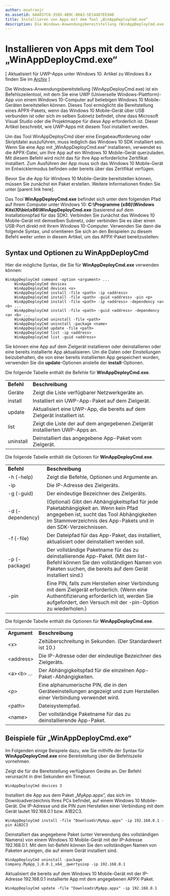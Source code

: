 ```yaml
---
author: msatranjr
ms.assetid: 6AA037C0-35ED-4B9C-80A3-5E144D7EE94B
title: Installieren von Apps mit dem Tool „WinAppDeployCmd.exe“
description: Die Windows-Anwendungsbereitstellung (WinAppDeployCmd.exe) ist ein Befehlszeilentool, mit dem Sie eine UWP (Universelle Windows-Plattform)-App von einem Windows 10-Computer auf beliebigen Windows 10 Mobile-Geräten bereitstellen können.
---
```

# Installieren von Apps mit dem Tool „WinAppDeployCmd.exe“

\[ Aktualisiert für UWP-Apps unter Windows 10. Artikel zu Windows 8.x finden Sie im [Archiv](http://go.microsoft.com/fwlink/p/?linkid=619132) \]

Die Windows-Anwendungsbereitstellung (WinAppDeployCmd.exe) ist ein Befehlszeilentool, mit dem Sie eine UWP (Universelle Windows-Plattform)-App von einem Windows 10-Computer auf beliebigen Windows 10 Mobile-Geräten bereitstellen können. Dieses Tool ermöglicht die Bereitstellung eines APPX-Pakets, wenn das Windows 10 Mobile-Gerät über USB verbunden ist oder sich im selben Subnetz befindet, ohne dass Microsoft Visual Studio oder die Projektmappe für diese App erforderlich ist. Dieser Artikel beschreibt, wie UWP-Apps mit diesem Tool installiert werden.

Um das Tool WinAppDeployCmd über eine Eingabeaufforderung oder Skriptdatei auszuführen, muss lediglich das Windows 10 SDK installiert sein. Wenn Sie eine App mit „WinAppDeployCmd.exe“ installieren, verwendet es die APPX-Datei, um Ihre App auf ein Windows 10 Mobile-Gerät querzuladen. Mit diesem Befehl wird nicht das für Ihre App erforderliche Zertifikat installiert. Zum Ausführen der App muss sich das Windows 10 Mobile-Gerät im Entwicklermodus befinden oder bereits über das Zertifikat verfügen.

Bevor Sie die App für Windows 10 Mobile-Geräte bereitstellen können, müssen Sie zunächst ein Paket erstellen. Weitere Informationen finden Sie unter \[parent link here\].

Das Tool **WinAppDeployCmd.exe** befindet sich unter dem folgenden Pfad auf Ihrem Computer unter Windows 10: **C:\\Programme (x86)\\Windows Kits\\10\\bin\\x86\\WinAppDeployCmd.exe** (basierend auf dem Installationspfad für das SDK). Verbinden Sie zunächst das Windows 10 Mobile-Gerät mit demselben Subnetz, oder verbinden Sie es über einen USB-Port direkt mit Ihrem Windows 10-Computer. Verwenden Sie dann die folgende Syntax, und orientieren Sie sich an den Beispielen zu diesem Befehl weiter unten in diesem Artikel, um das APPX-Paket bereitzustellen:

## Syntax und Optionen zu WinAppDeployCmd

Hier die mögliche Syntax, die Sie für **WinAppDeployCmd.exe** verwenden können:

``` syntax
WinAppDeployCmd command -option <argument> ...
    WinAppDeployCmd devices
    WinAppDeployCmd devices <x>
    WinAppDeployCmd install -file <path> -ip <address>
    WinAppDeployCmd install -file <path> -guid <address> -pin <p>
    WinAppDeployCmd install -file <path> -ip <address> -dependency <a> <b> ...
    WinAppDeployCmd install -file <path> -guid <address> -dependency <a> <b> ...
    WinAppDeployCmd uninstall -file <path>
    WinAppDeployCmd uninstall -package <name>
    WinAppDeployCmd update -file <path>
    WinAppDeployCmd list -ip <address>
    WinAppDeployCmd list -guid <address>
```

Sie können eine App auf dem Zielgerät installieren oder deinstallieren oder eine bereits installierte App aktualisieren. Um die Daten oder Einstellungen beizubehalten, die von einer bereits installierten App gespeichert wurden, verwenden Sie die **update**-Optionen anstelle der **install**-Optionen.

Die folgende Tabelle enthält die Befehle für **WinAppDeployCmd.exe**.

|             |                                                                     |
|-------------|---------------------------------------------------------------------|
| **Befehl** | **Beschreibung**                                                     |
| Geräte     | Zeigt die Liste verfügbarer Netzwerkgeräte an.                         |
| install     | Installiert ein UWP-App-Paket auf dem Zielgerät.                     |
| update      | Aktualisiert eine UWP-App, die bereits auf dem Zielgerät installiert ist.    |
| list        | Zeigt die Liste der auf dem angegebenen Zielgerät installierten UWP-Apps an. |
| uninstall   | Deinstalliert das angegebene App-Paket vom Zielgerät.         |

 

Die folgende Tabelle enthält die Optionen für **WinAppDeployCmd.exe**.

|                  |                                                                                                                                                                                                               |
|------------------|---------------------------------------------------------------------------------------------------------------------------------------------------------------------------------------------------------------|
| **Befehl**      | **Beschreibung**                                                                                                                                                                                               |
| -h (-help)       | Zeigt die Befehle, Optionen und Argumente an.                                                                                                                                                                     |
| -ip              | Die IP-Adresse des Zielgeräts.                                                                                                                                                                              |
| -g (-guid)       | Der eindeutige Bezeichner des Zielgeräts.                                                                                                                                                                       |
| -d (-dependency) | (Optional) Gibt den Abhängigkeitspfad für jede Paketabhängigkeit an. Wenn kein Pfad angegeben ist, sucht das Tool Abhängigkeiten im Stammverzeichnis des App-Pakets und in den SDK-Verzeichnissen. |
| -f (-file)       | Der Dateipfad für das App-Paket, das installiert, aktualisiert oder deinstalliert werden soll.                                                                                                                                                |
| -p (-package)    | Der vollständige Paketname für das zu deinstallierende App-Paket. (Mit dem list-Befehl können Sie den vollständigen Namen von Paketen suchen, die bereits auf dem Gerät installiert sind.)                                                   |
| -pin             | Eine PIN, falls zum Herstellen einer Verbindung mit dem Zielgerät erforderlich. (Wenn eine Authentifizierung erforderlich ist, werden Sie aufgefordert, den Versuch mit der -pin-Option zu wiederholen.)                                                 |

 

Die folgende Tabelle enthält die Optionen für **WinAppDeployCmd.exe**.

|                        |                                                                              |
|------------------------|------------------------------------------------------------------------------|
| **Argument**           | **Beschreibung**                                                              |
| &lt;x&gt;              | Zeitüberschreitung in Sekunden. (Der Standardwert ist 10.)                                          |
| &lt;address&gt;        | Die IP-Adresse oder der eindeutige Bezeichner des Zielgeräts.                        |
| &lt;a&gt;&lt;b&gt; ... | Der Abhängigkeitspfad für die einzelnen App-Paket-Abhängigkeiten.                    |
| &lt;p&gt;              | Eine alphanumerische PIN, die in den Geräteeinstellungen angezeigt und zum Herstellen einer Verbindung verwendet wird. |
| &lt;path&gt;           | Dateisystempfad.                                                            |
| &lt;name&gt;           | Der vollständige Paketname für das zu deinstallierende App-Paket.                          |

 
## Beispiele für „WinAppDeployCmd.exe“

Im Folgenden einige Beispiele dazu, wie Sie mithilfe der Syntax für **WinAppDeployCmd.exe** eine Bereitstellung über die Befehlszeile vornehmen.

Zeigt die für die Bereitstellung verfügbaren Geräte an. Der Befehl verursacht in drei Sekunden ein Timeout.

``` syntax
WinAppDeployCmd devices 3
```

Installiert die App aus dem Paket „MyApp.appx“, das sich im Downloadverzeichnis Ihres PCs befindet, auf einem Windows 10 Mobile-Gerät. Die IP-Adresse und die PIN zum Herstellen einer Verbindung mit dem Gerät lautet 192.168.0.1 bzw. A1B2C3.

``` syntax
WinAppDeployCmd install -file "Downloads\MyApp.appx" -ip 192.168.0.1 -pin A1B2C3
```

Deinstalliert das angegebene Paket (unter Verwendung des vollständigen Namens) von einem Windows 10 Mobile-Gerät mit der IP-Adresse 192.168.0.1. Mit dem list-Befehl können Sie den vollständigen Namen von Paketen anzeigen, die auf einem Gerät installiert sind.

``` syntax
WinAppDeployCmd uninstall -package Company.MyApp_1.0.0.1_x64__qwertyuiop -ip 192.168.0.1
```

Aktualisiert die bereits auf dem Windows 10 Mobile-Gerät mit der IP-Adresse 192.168.0.1 installierte App mit dem angegebenen APPX-Paket.

``` syntax
WinAppDeployCmd update -file "Downloads\MyApp.appx" -ip 192.168.0.1
```



<!--HONumber=May16_HO2-->


